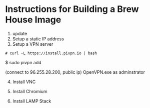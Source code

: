 # Instructions for Building a Brew House Image

1. update
2. Setup a static IP address
3. Setup a VPN server

```
# curl -L https://install.pivpn.io | bash
```

$ sudo pivpn add

(connect to 96.255.28.200, public ip)
OpenVPN.exe as adminstrator

4. Install VNC


4. Install Chromium
5. Install LAMP Stack
